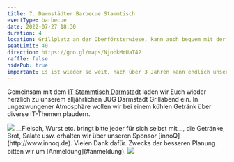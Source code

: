 ```yaml
---
title: 7. Darmstädter Barbecue Stammtisch
eventType: barbecue
date: 2022-07-27 18:30
duration: 4
location: Grillplatz an der Oberförsterwiese, kann auch bequem mit der Straßenbahn (Böllenfalltor) erreicht werden!
seatLimit: 40
direction: https://goo.gl/maps/NjohkMrUaT42		 
raffle: false
hidePub: true
important: Es ist wieder so weit, nach über 3 Jahren kann endlich unser beliebtes JUG Darmstadt Barbecue erneut stattfinden.
---
```


Gemeinsam mit dem [IT Stammtisch Darmstadt](http://www.it-stammtisch-darmstadt.de/) laden wir Euch wieder herzlich zu unserem alljährlichen JUG Darmstadt Grillabend ein. In ungezwungener Atmosphäre wollen wir bei einem kühlen Getränk über diverse IT-Themen plaudern.

<img src="/images/sponsors/innoq_interes.png" class="speakerpic"/>
__Fleisch, Wurst etc. bringt bitte jeder für sich selbst mit__, die Getränke, Brot, Salate usw. erhalten wir über unseren Sponsor [innoQ](http://www.innoq.de). Vielen Dank dafür. Zwecks der besseren Planung bitten wir um [Anmeldung](#anmeldung).

<img src="/images/grillplatz.jpg" />
